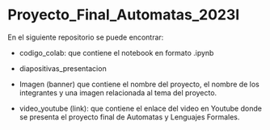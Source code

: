 # Proyecto_Final_Automatas_2023I

En el siguiente repositorio se puede encontrar:

- codigo_colab: que contiene el notebook en formato .ipynb

- diapositivas_presentacion

- Imagen (banner) que contiene el nombre del proyecto, el nombre de los integrantes y una imagen relacionada al tema del proyecto.

- video_youtube (link): que contiene el enlace del video en Youtube donde se presenta el proyecto final de Automatas y Lenguajes Formales.
